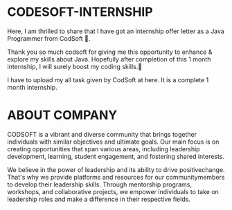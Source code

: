 # CODESOFT-INTERNSHIP
Here, I am thrilled to share that I have got an internship offer letter as a Java Programmer from CodSoft 🚀.

Thank you so much codsoft for giving me this opportunity to enhance & explore my skills about Java. Hopefully after completion of this 1 month internship, I will surely boost my coding skills.🎯

I have to upload my all task given by CodSoft at here. It is a complete 1 month internship.

# ABOUT COMPANY

CODSOFT is a vibrant and diverse community that brings together individuals with similar objectives and ultimate goals. Our main focus is on creating opportunities that span various areas, including leadership development, learning, student engagement, and fostering shared interests.

We believe in the power of leadership and its ability to drive positivechange. That's why we provide platforms and resources for our communitymembers to develop their leadership skills. Through mentorship programs, workshops, and collaborative projects, we empower individuals to take on leadership roles and make a difference in their respective fields.

